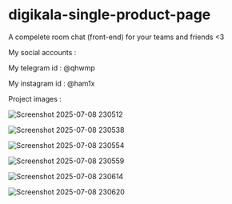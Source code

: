 # digikala-single-product-page

A compelete room chat (front-end) for your teams and friends <3

My social accounts :

My telegram id : @qhwmp

My instagram id : @ham1x

Project images :

![Screenshot 2025-07-08 230512](https://github.com/user-attachments/assets/dcba8310-3127-4d27-a68c-053d3eaaa186)

![Screenshot 2025-07-08 230538](https://github.com/user-attachments/assets/b6935e09-3fb9-4c0a-be0a-1e92b523cb23)

![Screenshot 2025-07-08 230554](https://github.com/user-attachments/assets/e84c23ec-d2b1-4677-a45c-57b8ee469dcb)

![Screenshot 2025-07-08 230559](https://github.com/user-attachments/assets/2ff0e5e8-63af-46e4-ac6c-b5cb5a999c2c)

![Screenshot 2025-07-08 230614](https://github.com/user-attachments/assets/1c50b584-e703-46c3-bbf1-66820e504b37)

![Screenshot 2025-07-08 230620](https://github.com/user-attachments/assets/ec13bb94-97de-48b9-a163-7011c3c95122)
